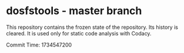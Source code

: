 # dosfstools - master branch

This repository contains the frozen state of the repository.
Its history is cleared. It is used only for static code
analysis with Codacy.

Commit Time: 1734547200